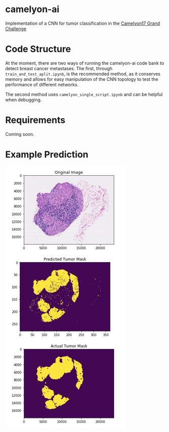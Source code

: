 # camelyon-ai
Implementation of a CNN for tumor classification in the [Camelyon17 Grand Challenge](https://camelyon17.grand-challenge.org/)

# Code Structure
At the moment, there are two ways of running the camelyon-ai code bank to detect breast cancer metastases. The first, through `train_and_test_aplit.ipynb`, is the recommended method, as it conserves memory and allows for easy manipulation of the CNN topology to test the performance of different networks.

The second method uses `camelyon_single_script.ipynb` and can be helpful when debugging.  

# Requirements
Coming soon. 

# Example Prediction
![Single prediction using camelyon-ai](imgs/single_predict.png)
